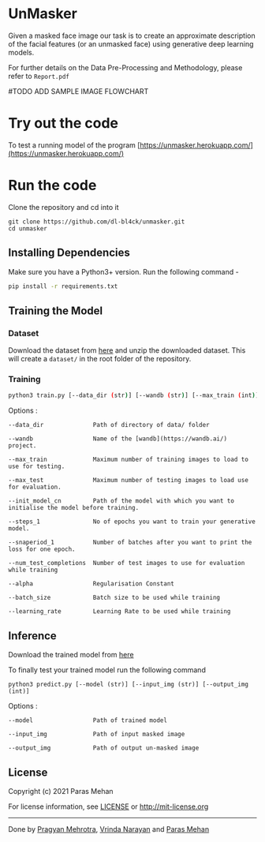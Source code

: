 # UnMasker

Given a masked face image our task is to create an approximate description of the facial features (or an unmasked face) using generative deep learning models.

For further details on the Data Pre-Processing and Methodology, please refer to ```Report.pdf```

#TODO ADD SAMPLE IMAGE FLOWCHART

# Try out the code

To test a running model of the program [https://unmasker.herokuapp.com/](https://unmasker.herokuapp.com/)

# Run the code

Clone the repository and cd into it

```
git clone https://github.com/dl-bl4ck/unmasker.git
cd unmasker
```

## Installing Dependencies

Make sure you have a Python3+ version. Run the following command - 

```bash
pip install -r requirements.txt
```

## Training the Model

### Dataset

Download the dataset from [here](https://drive.google.com/file/d/1e5MXL-14TK8eUC7KhWgTjSm9U4xM8gxH/view?usp=sharing) and unzip the downloaded dataset. This will create a ```dataset/``` in the root folder of the repository.  

### Training
```bash
python3 train.py [--data_dir (str)] [--wandb (str)] [--max_train (int)] [--max_test (int)] [--init_model_cn (str)] [--steps_1 (int)] [--snaperiod_1 (int)] [--num_test_completions (int)] [--alpha (float)] [--batch_size (int)] [--learning_rate (float)]
```
Options : 
```
--data_dir              Path of directory of data/ folder

--wandb                 Name of the [wandb](https://wandb.ai/) project.

--max_train             Maximum number of training images to load to use for testing. 

--max_test              Maximum number of testing images to load use for evaluation. 

--init_model_cn         Path of the model with which you want to initialise the model before training. 

--steps_1               No of epochs you want to train your generative model. 

--snaperiod_1           Number of batches after you want to print the loss for one epoch.

--num_test_completions  Number of test images to use for evaluation while training

--alpha                 Regularisation Constant

--batch_size            Batch size to be used while training

--learning_rate         Learning Rate to be used while training
```

## Inference

Download the trained model from [here](https://drive.google.com/file/d/15-Z5fFllPtxDWiY79cDhhte-wqOXZYrQ/view?usp=sharing)

To finally test your trained model run the following command

```
python3 predict.py [--model (str)] [--input_img (str)] [--output_img (int)] 
```
Options : 
```
--model                 Path of trained model

--input_img             Path of input masked image

--output_img            Path of output un-masked image

```

## License 

Copyright (c) 2021  Paras Mehan

For license information, see [LICENSE](LICENSE) or http://mit-license.org


- - -

Done by [Pragyan Mehrotra](https://github.com/pragyanmehrotra), [Vrinda Narayan](https://github.com/vrindaaa) and [Paras Mehan](https://github.com/parasmehan123)


